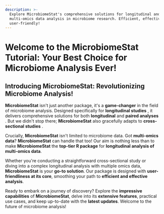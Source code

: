 ```yaml
---
description: >-
  Explore MicrobiomeStat's comprehensive solutions for longitudinal and
  multi-omics data analysis in microbiome research. Efficient, effective, and
  user-friendly!
---
```


# Welcome to the MicrobiomeStat Tutorial: Your Best Choice for Microbiome Analysis Ever!

## **Introducing MicrobiomeStat: Revolutionizing Microbiome Analysis!**&#x20;

**MicrobiomeStat** isn't just another package, it's a **game-changer**  in the field of microbiome analysis. Designed specifically for **longitudinal studies** , it delivers comprehensive solutions for both **longitudinal** and **paired analyses** . But we didn't stop there; **MicrobiomeStat** also gracefully adapts to **cross-sectional studies** .

Crucially, **MicrobiomeStat** isn't limited to microbiome data. Got **multi-omics data**? **MicrobiomeStat** can handle that too! Our aim is nothing less than to make **MicrobiomeStat** the **top-tier R package** for **longitudinal analysis of multi-omics data**.

Whether you're conducting a straightforward cross-sectional study or diving into a complex longitudinal analysis with multiple omics data, **MicrobiomeStat** is your **go-to solution**. Our package is designed with **user-friendliness at its core**, smoothing your path to **efficient and effective analysis**.

Ready to embark on a journey of discovery? Explore the **impressive capabilities** of **MicrobiomeStat**, delve into its **extensive features**, practical use cases, and keep up-to-date with the **latest updates**. Welcome to the future of microbiome analysis!

